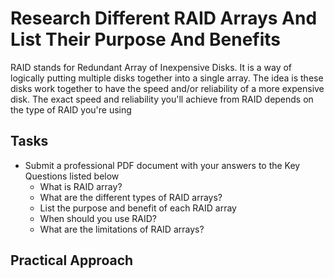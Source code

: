 # Research Different RAID Arrays And List Their Purpose And Benefits
RAID stands for Redundant Array of Inexpensive Disks. It is a way of logically putting multiple disks together into a single array. The idea is these disks work together to have the speed and/or reliability of a more expensive disk. The exact speed and reliability you'll achieve from RAID depends on the type of RAID you're using


## Tasks
- Submit a professional PDF document with your answers to the Key Questions listed below
  - What is RAID array?
  - What are the different types of RAID arrays?
  - List the purpose and benefit of each RAID array
  - When should you use RAID?
  - What are the limitations of RAID arrays?



## Practical Approach
